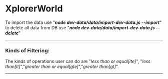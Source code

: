 # XplorerWorld

To import the data use "**_node dev-data/data/import-dev-data.js --import_**"
to delete all data from DB use "**_node dev-data/data/import-dev-data.js --delete_**"

---

### Kinds of Filtering:

The kinds of operations user can do are "_less than or equal[lte]_", "_less than[lt]_","_greater than or equal[gte]_","_greater than[gt]_".

---

